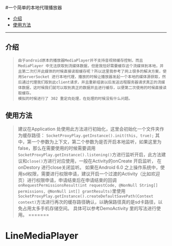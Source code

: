 #一个简单的本地代理播放器
*	[介绍](#1)
*	[使用方法](#2)


----------
##	 <span id = "1">介绍</span>
>     由于android原本的播放器MediaPlayer并不支持音视频缓存控制，而且MediaPlayer 中无法获取到流媒体数据，但是我恰好需要缓存这个流媒体到本地，并且第二次打开此媒体的时候直接读取缓存呢？所以这里我参考了网上很多的解决方案，使用ServerSocket 进行本地代理，播放的时候让播放器发起一个本地的媒体源获取，然后通过代理我们取到此client请求，并且重新组装以后发送远程服务器请求真正的流媒体数据，这时候我们就可以取到真正的数据并且进行缓存，以便第二次使用的时候直接读取缓存。
>     模拟的时候进行了 302 重定向处理，在处理的时候没有什么问题。

##	<span id = "2">使用方法</span>
>    建议在Application 处使用此方法进行初始化，这里会初始化一个文件夹作为缓存路径：
>    `SocketProxyPlay.getInstance().init(this, true);`
>    其中，第一个参数为上下文，第二个参数为是否开启本地监听，如果这里为false，那么在需要使用的时候需要调用`SocketProxyPlay.getInstance().listening()`方进行监听开启，此方法建议和`close()`方进行对应使用，一般在Activity的onCreate 开启监听， 在 onDestory 进行close关闭监听。
>    如果在Android 6.0 之上操作系统中，使用sd权限，需要进行权限申请，建议开启一个过渡的Activity（比如欢迎页）进行权限申请，申请结束后在申请结束的回调` onRequestPermissionsResult(int requestCode, @NonNull String[] permissions, @NonNull int[] grantResults) `里使用 `SocketProxyPlay.getInstance().createDefaultSavePath(Context context)`方法进行再次的缓存路径确认，以确保路径真的是sd卡路径，以免占用太多手机存储空间。
>    具体可以参考DemoActivity 里的写法进行使用。
=======
# LineMediaPlayer
